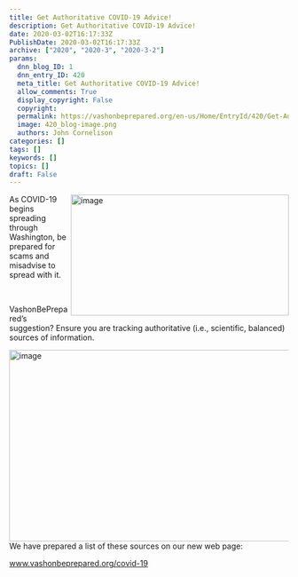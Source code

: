 ```yaml
---
title: Get Authoritative COVID-19 Advice!
description: Get Authoritative COVID-19 Advice!
date: 2020-03-02T16:17:33Z
PublishDate: 2020-03-02T16:17:33Z
archive: ["2020", "2020-3", "2020-3-2"]
params:
  dnn_blog_ID: 1
  dnn_entry_ID: 420
  meta_title: Get Authoritative COVID-19 Advice!
  allow_comments: True
  display_copyright: False
  copyright:
  permalink: https://vashonbeprepared.org/en-us/Home/EntryId/420/Get-Authoritative-COVID-19-Advice
  image: 420_blog-image.png
  authors: John Cornelison
categories: []
tags: []
keywords: []
topics: []
draft: False
---
```


<p><a href="./images/420/Open-Live-Writer-4688b7f2b666_7390-image_2.png"><img width="393" height="218" title="image" align="right" style="float: right; display: inline; background-image: none;" alt="image" src="./images/420/Open-Live-Writer-4688b7f2b666_7390-image_thumb.png" border="0"></a>As COVID-19 begins spreading through Washington, be prepared for scams and misadvise to spread with it. </p><p><br></p><p>VashonBePrepared’s suggestion? Ensure you are tracking authoritative (i.e., scientific, balanced) sources of information.</p><p><a href="./images/420/Open-Live-Writer-4688b7f2b666_7390-image_4.png"><img width="634" height="345" title="image" style="display: inline; background-image: none;" alt="image" src="./images/420/Open-Live-Writer-4688b7f2b666_7390-image_thumb_1.png" border="0"></a>We have prepared a list of these sources on our new web page:</p><p><a href="http://www.vashonbeprepared.org/covid-19">www.vashonbeprepared.org/covid-19</a></p><p><a href="./images/420/Open-Live-Writer-4688b7f2b666_7390-image_2.png"><br></a></p>
